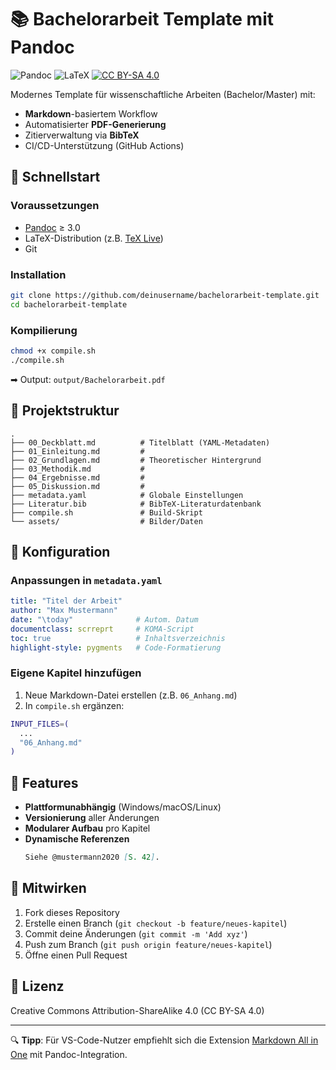 # 📚 Bachelorarbeit Template mit Pandoc

![Pandoc](https://img.shields.io/badge/Made_with-Pandoc-1a162d?logo=pandoc&logoColor=white)
![LaTeX](https://img.shields.io/badge/PDF-LaTeX-008080?logo=latex)
[![CC BY-SA 4.0](https://img.shields.io/badge/License-CC_BY--SA_4.0-lightgrey.svg)](https://creativecommons.org/licenses/by-sa/4.0/)

Modernes Template für wissenschaftliche Arbeiten (Bachelor/Master) mit:
- **Markdown**-basiertem Workflow  
- Automatisierter **PDF-Generierung**  
- Zitierverwaltung via **BibTeX**  
- CI/CD-Unterstützung (GitHub Actions)  

## 🚀 Schnellstart

### Voraussetzungen
- [Pandoc](https://pandoc.org/installing.html) ≥ 3.0  
- LaTeX-Distribution (z.B. [TeX Live](https://www.tug.org/texlive/))
- Git

### Installation
```bash
git clone https://github.com/deinusername/bachelorarbeit-template.git
cd bachelorarbeit-template
```

### Kompilierung
```bash
chmod +x compile.sh
./compile.sh
```
➡ Output: `output/Bachelorarbeit.pdf`

## 📂 Projektstruktur
```
.
├── 00_Deckblatt.md          # Titelblatt (YAML-Metadaten)
├── 01_Einleitung.md         # 
├── 02_Grundlagen.md         # Theoretischer Hintergrund
├── 03_Methodik.md           # 
├── 04_Ergebnisse.md         # 
├── 05_Diskussion.md         # 
├── metadata.yaml            # Globale Einstellungen
├── Literatur.bib            # BibTeX-Literaturdatenbank
├── compile.sh               # Build-Skript
└── assets/                  # Bilder/Daten
```

## 🔧 Konfiguration
### Anpassungen in `metadata.yaml`
```yaml
title: "Titel der Arbeit"
author: "Max Mustermann"
date: "\today"              # Autom. Datum
documentclass: scrreprt     # KOMA-Script
toc: true                   # Inhaltsverzeichnis
highlight-style: pygments   # Code-Formatierung
```

### Eigene Kapitel hinzufügen
1. Neue Markdown-Datei erstellen (z.B. `06_Anhang.md`)
2. In `compile.sh` ergänzen:
```bash
INPUT_FILES=(
  ...
  "06_Anhang.md"
)
```

## 🌟 Features
- **Plattformunabhängig** (Windows/macOS/Linux)  
- **Versionierung** aller Änderungen  
- **Modularer Aufbau** pro Kapitel  
- **Dynamische Referenzen**  
  ```markdown
  Siehe @mustermann2020 [S. 42].
  ```

## 🤝 Mitwirken
1. Fork dieses Repository
2. Erstelle einen Branch (`git checkout -b feature/neues-kapitel`)
3. Commit deine Änderungen (`git commit -m 'Add xyz'`)
4. Push zum Branch (`git push origin feature/neues-kapitel`)
5. Öffne einen Pull Request

## 📜 Lizenz
Creative Commons Attribution-ShareAlike 4.0 (CC BY-SA 4.0)

---

🔍 **Tipp**: Für VS-Code-Nutzer empfiehlt sich die Extension [Markdown All in One](https://marketplace.visualstudio.com/items?itemName=yzhang.markdown-all-in-one) mit Pandoc-Integration.